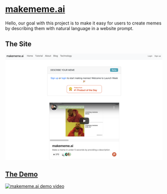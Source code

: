 # [makememe.ai](http://makememe.ai/)

Hello, our goal with this project is to make it easy for users to create memes by describing them with natural language in a website prompt.  

## The Site
<img src="media/makememe-homepage.png" width="600" alt="makememe.ai home page"></img>

## [The Demo](https://www.youtube.com/watch?v=wZ6KCDAcKws)

[![makememe.ai demo video](https://img.youtube.com/vi/wZ6KCDAcKws/0.jpg)](https://www.youtube.com/watch?v=wZ6KCDAcKws)